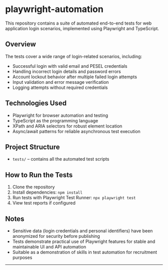 # playwright-automation

This repository contains a suite of automated end-to-end tests for web application login scenarios, implemented using Playwright and TypeScript.

## Overview

The tests cover a wide range of login-related scenarios, including:
- Successful login with valid email and PESEL credentials
- Handling incorrect login details and password errors
- Account lockout behavior after multiple failed login attempts
- Input validation and error message verification
- Logging attempts without required credentials

## Technologies Used

- Playwright for browser automation and testing
- TypeScript as the programming language
- XPath and ARIA selectors for robust element location
- Async/await patterns for reliable asynchronous test execution

## Project Structure

- `tests/` – contains all the automated test scripts

## How to Run the Tests

1. Clone the repository
2. Install dependencies: `npm install`
3. Run tests with Playwright Test Runner: `npx playwright test`
4. View test reports if configured

## Notes

- Sensitive data (login credentials and personal identifiers) have been anonymized for security before publishing
- Tests demonstrate practical use of Playwright features for stable and maintainable UI and API automation
- Suitable as a demonstration of skills in test automation for recruitment purposes

---
